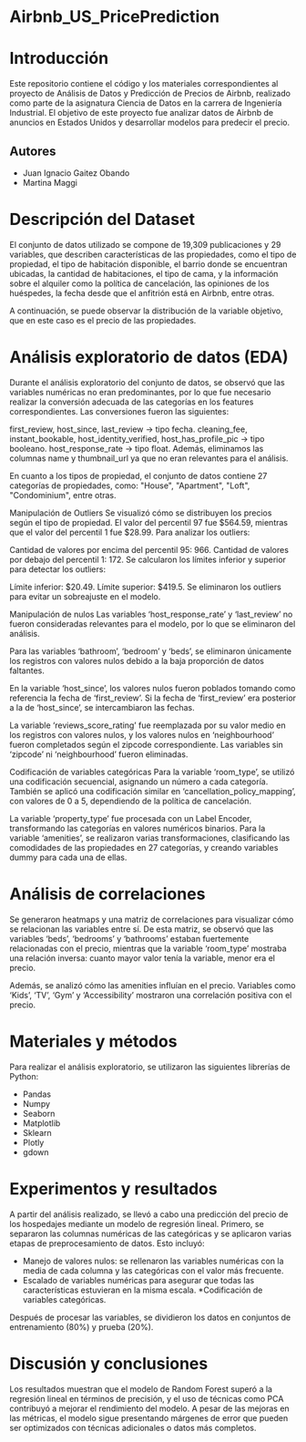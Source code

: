 # Airbnb_US_PricePrediction
# Introducción
Este repositorio contiene el código y los materiales correspondientes al proyecto de Análisis de Datos y Predicción de Precios de Airbnb, realizado como parte de la asignatura Ciencia de Datos en la carrera de Ingeniería Industrial. El objetivo de este proyecto fue analizar datos de Airbnb de anuncios en Estados Unidos y desarrollar modelos para predecir el precio.

## Autores

* Juan Ignacio Gaitez Obando
* Martina Maggi

# Descripción del Dataset
El conjunto de datos utilizado se compone de 19,309 publicaciones y 29 variables, que describen características de las propiedades, como el tipo de propiedad, el tipo de habitación disponible, el barrio donde se encuentran ubicadas, la cantidad de habitaciones, el tipo de cama, y la información sobre el alquiler como la política de cancelación, las opiniones de los huéspedes, la fecha desde que el anfitrión está en Airbnb, entre otras.

A continuación, se puede observar la distribución de la variable objetivo, que en este caso es el precio de las propiedades.

# Análisis exploratorio de datos (EDA)
Durante el análisis exploratorio del conjunto de datos, se observó que las variables numéricas no eran predominantes, por lo que fue necesario realizar la conversión adecuada de las categorías en los features correspondientes. Las conversiones fueron las siguientes:

first_review, host_since, last_review → tipo fecha.
cleaning_fee, instant_bookable, host_identity_verified, host_has_profile_pic → tipo booleano.
host_response_rate → tipo float.
Además, eliminamos las columnas name y thumbnail_url ya que no eran relevantes para el análisis.

En cuanto a los tipos de propiedad, el conjunto de datos contiene 27 categorías de propiedades, como: "House", "Apartment", "Loft", "Condominium", entre otras.

Manipulación de Outliers
Se visualizó cómo se distribuyen los precios según el tipo de propiedad. El valor del percentil 97 fue $564.59, mientras que el valor del percentil 1 fue $28.99. Para analizar los outliers:

Cantidad de valores por encima del percentil 95: 966.
Cantidad de valores por debajo del percentil 1: 172.
Se calcularon los límites inferior y superior para detectar los outliers:

Límite inferior: $20.49.
Límite superior: $419.5.
Se eliminaron los outliers para evitar un sobreajuste en el modelo.

Manipulación de nulos
Las variables ‘host_response_rate’ y ‘last_review’ no fueron consideradas relevantes para el modelo, por lo que se eliminaron del análisis.

Para las variables ‘bathroom’, ‘bedroom’ y ‘beds’, se eliminaron únicamente los registros con valores nulos debido a la baja proporción de datos faltantes.

En la variable ‘host_since’, los valores nulos fueron poblados tomando como referencia la fecha de ‘first_review’. Si la fecha de ‘first_review’ era posterior a la de ‘host_since’, se intercambiaron las fechas.

La variable ‘reviews_score_rating’ fue reemplazada por su valor medio en los registros con valores nulos, y los valores nulos en ‘neighbourhood’ fueron completados según el zipcode correspondiente. Las variables sin ‘zipcode’ ni ‘neighbourhood’ fueron eliminadas.

Codificación de variables categóricas
Para la variable ‘room_type’, se utilizó una codificación secuencial, asignando un número a cada categoría. También se aplicó una codificación similar en ‘cancellation_policy_mapping’, con valores de 0 a 5, dependiendo de la política de cancelación.

La variable ‘property_type’ fue procesada con un Label Encoder, transformando las categorías en valores numéricos binarios. Para la variable ‘amenities’, se realizaron varias transformaciones, clasificando las comodidades de las propiedades en 27 categorías, y creando variables dummy para cada una de ellas.

# Análisis de correlaciones
Se generaron heatmaps y una matriz de correlaciones para visualizar cómo se relacionan las variables entre sí. De esta matriz, se observó que las variables ‘beds’, ‘bedrooms’ y ‘bathrooms’ estaban fuertemente relacionadas con el precio, mientras que la variable ‘room_type’ mostraba una relación inversa: cuanto mayor valor tenía la variable, menor era el precio.

Además, se analizó cómo las amenities influían en el precio. Variables como ‘Kids’, ‘TV’, ‘Gym’ y ‘Accessibility’ mostraron una correlación positiva con el precio.

# Materiales y métodos
Para realizar el análisis exploratorio, se utilizaron las siguientes librerías de Python:

* Pandas
* Numpy
* Seaborn
* Matplotlib
* Sklearn
* Plotly
* gdown


# Experimentos y resultados
A partir del análisis realizado, se llevó a cabo una predicción del precio de los hospedajes mediante un modelo de regresión lineal. Primero, se separaron las columnas numéricas de las categóricas y se aplicaron varias etapas de preprocesamiento de datos. Esto incluyó:

* Manejo de valores nulos: se rellenaron las variables numéricas con la media de cada columna y las categóricas con el valor más frecuente.
* Escalado de variables numéricas para asegurar que todas las características estuvieran en la misma escala.
*Codificación de variables categóricas.

Después de procesar las variables, se dividieron los datos en conjuntos de entrenamiento (80%) y prueba (20%). 

# Discusión y conclusiones

Los resultados muestran que el modelo de Random Forest superó a la regresión lineal en términos de precisión, y el uso de técnicas como PCA contribuyó a mejorar el rendimiento del modelo. A pesar de las mejoras en las métricas, el modelo sigue presentando márgenes de error que pueden ser optimizados con técnicas adicionales o datos más completos.
